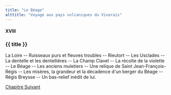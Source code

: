```yaml
---
title: "Le Béage"
alttitle: "Voyage aux pays volcaniques du Vivarais"
---
```


#### XVIII

### {{ title }}

<div id="tltr">

La Loire -- Ruisseaux purs et fleuves troubles -- Rieutort -- Les Usclades -- La
dentelle et les dentellières -- La Champ Clavel -- La récolte de la violette --
Le Béage -- Les anciens muletiers -- Une relique de Saint Jean-François-Régis --
Les misères, la grandeur et la décadence d'un berger du Béage -- Régis Breysse
-- Un bas-relief inédit de lui.

</div>

<div id="next">

[Chapitre Suivant](19.html)

</div>

